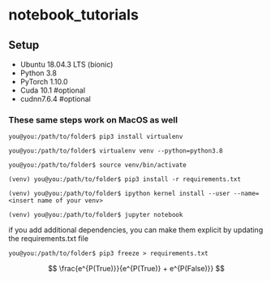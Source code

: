 # notebook_tutorials

## Setup

- Ubuntu 18.04.3 LTS (bionic)
- Python 3.8
- PyTorch 1.10.0 
- Cuda 10.1 #optional
- cudnn7.6.4 #optional

### These same steps work on MacOS as well

```console
you@you:/path/to/folder$ pip3 install virtualenv

you@you:/path/to/folder$ virtualenv venv --python=python3.8

you@you:/path/to/folder$ source venv/bin/activate

(venv) you@you:/path/to/folder$ pip3 install -r requirements.txt

(venv) you@you:/path/to/folder$ ipython kernel install --user --name=<insert name of your venv>

(venv) you@you:/path/to/folder$ jupyter notebook
```

if you add additional dependencies, you can make them explicit by updating the requirements.txt file

```console
you@you:/path/to/folder$ pip3 freeze > requirements.txt
```


$$
\frac{e^{P(True)}}{e^{P(True)} + e^{P(False)}}
$$
